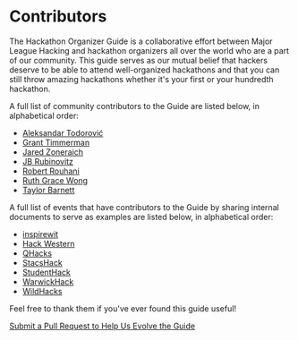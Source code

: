 # Contributors

The Hackathon Organizer Guide is a collaborative effort between Major League Hacking and hackathon organizers all over the world who are a part of our community. This guide serves as our mutual belief that hackers deserve to be able to attend well-organized hackathons and that you can still throw amazing hackathons whether it's your first or your hundredth hackathon.

A full list of community contributors to the Guide are listed below, in alphabetical order:

- [Aleksandar Todorović](https://github.com/aleksandar-todorovic)
- [Grant Timmerman](https://github.com/grant)
- [Jared Zoneraich](https://github.com/jzone3)
- [JB Rubinovitz](https://github.com/rubinovitz)
- [Robert Rouhani](https://github.com/Robmaister)
- [Ruth Grace Wong](https://github.com/ruthgrace)
- [Taylor Barnett](https://github.com/tbarn)

A full list of events that have contributors to the Guide by sharing internal documents to serve as examples are listed below, in alphabetical order: 

- [inspirewit](http://inspirewit.com/)
- [Hack Western](https://hackwestern.com/)
- [QHacks](http://qhacks.io/)
- [StacsHack](http://stacshack.org/)
- [StudentHack](http://www.studenthack.com/)
- [WarwickHack](http://www.hack.warwick.tech/)
- [WildHacks](http://wildhacks.org/)

Feel free to thank them if you've ever found this guide useful!

[Submit a Pull Request to Help Us Evolve the Guide](https://github.com/MLH/hackathon-organizer-guide)